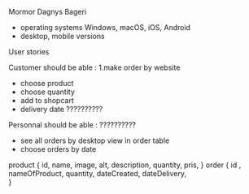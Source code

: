 Mormor Dagnys Bageri
 
- operating systems Windows, macOS, iOS, Android
- desktop, mobile versions

User stories
 

Customer should be able :
1.make order by website
- choose product
- choose quantity
- add to shopcart
- delivery date ??????????

Personnal should be able :     ??????????
- see all orders by desktop view in order table
- choose orders by date

product  {
    id,
    name,
    image,
    alt,
    description,
    quantity,
    pris, 
}
order {
    id , 
    nameOfProduct,
    quantity, 
    dateCreated, 
    dateDelivery,  
}
